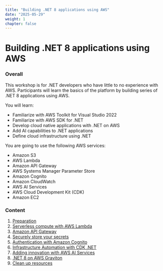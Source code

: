 ```yaml
---
title: "Building .NET 8 applications using AWS"
date: "2025-05-29"
weight: 1
chapter: false
---
```


# Building .NET 8 applications using AWS

### Overall
 This workshop is for .NET developers who have little to no experience with AWS. Participants will learn the basics of the platform by building series of .NET 8 applications using AWS.

You will learn:

- Familiarize with AWS Toolkit for Visual Studio 2022
- Familiarize with AWS SDK for .NET
- Develop cloud native applications with .NET on AWS
- Add AI capabilities to .NET applications
- Define cloud infrastructure using .NET
  
You are going to use the following AWS services:

- Amazon S3
- AWS Lambda
- Amazon API Gateway
- AWS Systems Manager Parameter Store
- Amazon Cognito
- Amazon CloudWatch
- AWS AI Services
- AWS Cloud Development Kit (CDK)
- Amazon EC2
  
<!-- ![ConnectPrivate](/images/arc-log.png)  -->

### Content
 1. [Preparation](1-prerequiste/)
 2. [Serverless compute with AWS Lambda](2-Serverless-compute/)
 3. [Amazon API Gateway](3-Amazon-API-Gateway/)
 4. [Securely store your secrets](4-Securely/)
 5. [Authentication with Amazon Cognito](5-Authentication/)
 6. [Infrastructure Automation with CDK .NET](6-Infrastructure/)
 7. [Adding innovation with AWS AI Services](7-Adding-innovation/)
 8. [.NET 8 on AWS Graviton](8-AWS-Graviton/)
 9.  [Clean up resources](9-cleanup/)

